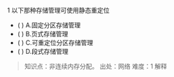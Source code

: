 1
以下那种存储管理可使用静态重定位
- ( ) A.固定分区存储管理 
- ( ) B.页式存储管理 
- ( ) C.可重定位分区存储管理 
- ( ) D.段式存储管理

> 知识点：非连续内存分配。
> 出处：网络
> 难度：1
> 解释
